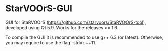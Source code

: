 # StarVOOrS-GUI
GUI for StaRVOOrS (https://github.com/starvoors/StaRVOOrS-tool), developed using Qt 5.9. Works for the releases >= 1.6.

To compile the GUI it is recommended to use g++ 6.3 (or latest). Otherwise, you may require to use the flag -std=c++11.


